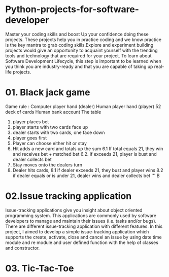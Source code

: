 # Python-projects-for-software-developer
Master your coding skills and boost Up your confidence doing these projects. These projects help you in practice coding and we know practice is the key mantra to grab coding skills.Explore and experiment building projects would give an opportunity to acquaint yourself with the trending tools and technology that are required for your project.
To learn about Software Development Lifecycle, this step is important to be learned when you think you are industry-ready and that you are capable of taking up real-life projects.

# 01. Black jack game
Game rule :
Computer player hand (dealer)
Human player hand (player)
52 deck of cards
Human bank account
The table
1. player places bet
2. player starts with two cards face up
3. dealer starts with two cards, one face down
4. player goes first
5. Player can choose either hit or stay
6. Hit adds a new card and totals up the sum
6.1 If total equals 21, they win and receives bet + matched bet
6.2. if exceeds 21, player is bust and dealer collects bet
7. Stay moves onto the dealers turn
8. Dealer hits cards, 
8.1 if dealer exceeds 21, they bust and player wins
8.2 if dealer equals or is under 21, dealer wins and dealer collects bet
'''
B








# 02.Issue tracking application
Issue-tracking applications give you insight about object oriented programming system. This applications are commonly used by software developers to manage and maintain their issues (i.e. tasks and/or bugs). There are different issue-tracking application with different features. In this project, I aimed to develop a simple issue-tracking application which supports the create, activate, close and cancel an issue by using date time module and re module and user defined function with the help of classes and constructor.

# 03. Tic-Tac-Toe

